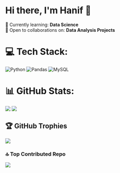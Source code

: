 # Hi there, I'm Hanif 👋

🌱 Currently learning: **Data Science** <br>
👯 Open to collaborations on: **Data Analysis Projects** <br>

# 💻 Tech Stack:
![Python](https://img.shields.io/badge/python-3670A0?style=for-the-badge&logo=python&logoColor=ffdd54) ![Pandas](https://img.shields.io/badge/pandas-%23150458.svg?style=for-the-badge&logo=pandas&logoColor=white) ![MySQL](https://img.shields.io/badge/mysql-4479A1.svg?style=for-the-badge&logo=mysql&logoColor=white)
# 📊 GitHub Stats:
![](https://github-readme-stats.vercel.app/api?username=Beyoojn&theme=tokyonight&hide_border=false&include_all_commits=false&count_private=false)
![](https://github-readme-streak-stats.herokuapp.com/?user=Beyoojn&theme=tokyonight&hide_border=false)

## 🏆 GitHub Trophies
![](https://github-profile-trophy.vercel.app/?username=Beyoojn&theme=radical&no-frame=false&no-bg=true&margin-w=4)

### 🔝 Top Contributed Repo
![](https://github-contributor-stats.vercel.app/api?username=Beyoojn&limit=5&theme=dark&combine_all_yearly_contributions=true)
